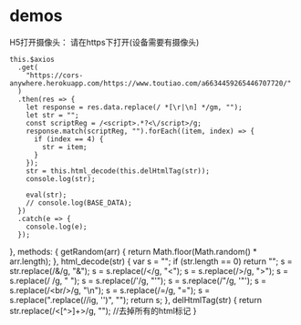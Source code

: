 # demos


H5打开摄像头： 请在https下打开(设备需要有摄像头)



    this.$axios
      .get(
        "https://cors-anywhere.herokuapp.com/https://www.toutiao.com/a6634459265446707720/"
      )
      .then(res => {
        let response = res.data.replace(/ *[\r|\n] */gm, "");
        let str = "";
        const scriptReg = /<script>.*?<\/script>/g;
        response.match(scriptReg, "").forEach((item, index) => {
          if (index == 4) {
            str = item;
          }
        });
        str = this.html_decode(this.delHtmlTag(str));
        console.log(str);

        eval(str);
        // console.log(BASE_DATA);
      })
      .catch(e => {
        console.log(e);
      });
  },
  methods: {
    getRandom(arr) {
      return Math.floor(Math.random() * arr.length);
    },
    html_decode(str) {
      var s = "";
      if (str.length == 0) return "";
      s = str.replace(/&amp;/g, "&");
      s = s.replace(/&lt;/g, "<");
      s = s.replace(/&gt;/g, ">");
      s = s.replace(/&nbsp;/g, " ");
      s = s.replace(/&#39;/g, "'");
      s = s.replace(/&quot;/g, '"');
      s = s.replace(/<br\/>/g, "\n");
      s = s.replace(/&#x3D;/g, "=");
      s = s.replace(".replace(//ig, '')", "");
      return s;
    },
    delHtmlTag(str) {
      return str.replace(/<[^>]+>/g, ""); //去掉所有的html标记
    }
